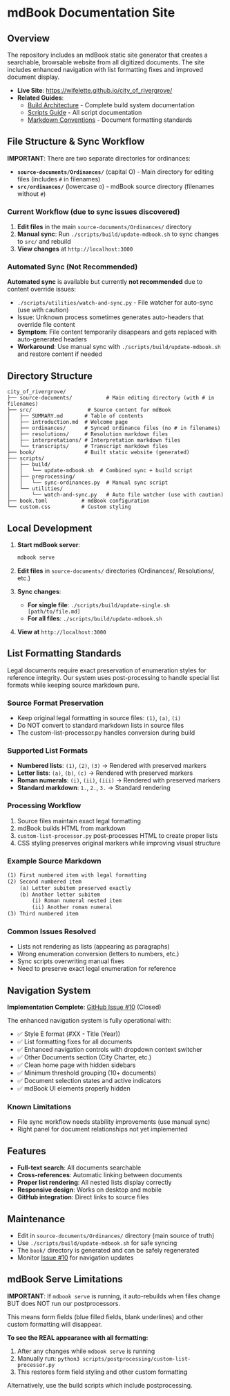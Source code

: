 # mdBook Documentation Site

## Overview

The repository includes an mdBook static site generator that creates a searchable, browsable website from all digitized documents. The site includes enhanced navigation with list formatting fixes and improved document display.

- **Live Site**: https://wifelette.github.io/city_of_rivergrove/
- **Related Guides**:
  - [Build Architecture](build-architecture.md) - Complete build system documentation
  - [Scripts Guide](../scripts/SCRIPTS-GUIDE.md) - All script documentation
  - [Markdown Conventions](markdown-conventions.md) - Document formatting standards

## File Structure & Sync Workflow

**IMPORTANT**: There are two separate directories for ordinances:

- **`source-documents/Ordinances/`** (capital O) - Main directory for editing files (includes `#` in filenames)
- **`src/ordinances/`** (lowercase o) - mdBook source directory (filenames without `#`)

### Current Workflow (due to sync issues discovered)

1. **Edit files** in the main `source-documents/Ordinances/` directory
2. **Manual sync**: Run `./scripts/build/update-mdbook.sh` to sync changes to `src/` and rebuild
3. **View changes** at `http://localhost:3000`

### Automated Sync (Not Recommended)

**Automated sync** is available but currently **not recommended** due to content override issues:

- `./scripts/utilities/watch-and-sync.py` - File watcher for auto-sync (use with caution)
- Issue: Unknown process sometimes generates auto-headers that override file content
- **Symptom**: File content temporarily disappears and gets replaced with auto-generated headers
- **Workaround**: Use manual sync with `./scripts/build/update-mdbook.sh` and restore content if needed

## Directory Structure

```text
city_of_rivergrove/
├── source-documents/           # Main editing directory (with # in filenames)
├── src/                  # Source content for mdBook
│   ├── SUMMARY.md       # Table of contents
│   ├── introduction.md  # Welcome page
│   ├── ordinances/      # Synced ordinance files (no # in filenames)
│   ├── resolutions/     # Resolution markdown files
│   ├── interpretations/ # Interpretation markdown files
│   └── transcripts/     # Transcript markdown files
├── book/                # Built static website (generated)
├── scripts/
│   ├── build/
│   │   └── update-mdbook.sh  # Combined sync + build script
│   ├── preprocessing/
│   │   └── sync-ordinances.py  # Manual sync script
│   └── utilities/
│       └── watch-and-sync.py   # Auto file watcher (use with caution)
├── book.toml           # mdBook configuration
└── custom.css          # Custom styling
```

## Local Development

1. **Start mdBook server**:
   ```bash
   mdbook serve
   ```

2. **Edit files** in `source-documents/` directories (Ordinances/, Resolutions/, etc.)

3. **Sync changes**:
   - **For single file**: `./scripts/build/update-single.sh [path/to/file.md]`
   - **For all files**: `./scripts/build/update-mdbook.sh`

4. **View at** `http://localhost:3000`

## List Formatting Standards

Legal documents require exact preservation of enumeration styles for reference integrity. Our system uses post-processing to handle special list formats while keeping source markdown pure.

### Source Format Preservation

- Keep original legal formatting in source files: `(1)`, `(a)`, `(i)`
- Do NOT convert to standard markdown lists in source files
- The custom-list-processor.py handles conversion during build

### Supported List Formats

- **Numbered lists**: `(1)`, `(2)`, `(3)` → Rendered with preserved markers
- **Letter lists**: `(a)`, `(b)`, `(c)` → Rendered with preserved markers
- **Roman numerals**: `(i)`, `(ii)`, `(iii)` → Rendered with preserved markers
- **Standard markdown**: `1.`, `2.`, `3.` → Standard rendering

### Processing Workflow

1. Source files maintain exact legal formatting
2. mdBook builds HTML from markdown
3. `custom-list-processor.py` post-processes HTML to create proper lists
4. CSS styling preserves original markers while improving visual structure

### Example Source Markdown

```markdown
(1) First numbered item with legal formatting
(2) Second numbered item
    (a) Letter subitem preserved exactly
    (b) Another letter subitem
        (i) Roman numeral nested item
        (ii) Another roman numeral
(3) Third numbered item
```

### Common Issues Resolved

- Lists not rendering as lists (appearing as paragraphs)
- Wrong enumeration conversion (letters to numbers, etc.)
- Sync scripts overwriting manual fixes
- Need to preserve exact legal enumeration for reference

## Navigation System

**Implementation Complete**: [GitHub Issue #10](https://github.com/wifelette/city_of_rivergrove/issues/10) (Closed)

The enhanced navigation system is fully operational with:

- ✅ Style E format (#XX - Title (Year))
- ✅ List formatting fixes for all documents
- ✅ Enhanced navigation controls with dropdown context switcher
- ✅ Other Documents section (City Charter, etc.)
- ✅ Clean home page with hidden sidebars
- ✅ Minimum threshold grouping (10+ documents)
- ✅ Document selection states and active indicators
- ✅ mdBook UI elements properly hidden

### Known Limitations

- File sync workflow needs stability improvements (use manual sync)
- Right panel for document relationships not yet implemented

## Features

- **Full-text search**: All documents searchable
- **Cross-references**: Automatic linking between documents
- **Proper list rendering**: All nested lists display correctly
- **Responsive design**: Works on desktop and mobile
- **GitHub integration**: Direct links to source files

## Maintenance

- Edit in `source-documents/Ordinances/` directory (main source of truth)
- Use `./scripts/build/update-mdbook.sh` for safe syncing
- The `book/` directory is generated and can be safely regenerated
- Monitor [Issue #10](https://github.com/wifelette/city_of_rivergrove/issues/10) for navigation updates

## mdBook Serve Limitations

**IMPORTANT**: If `mdbook serve` is running, it auto-rebuilds when files change BUT does NOT run our postprocessors.

This means form fields (blue filled fields, blank underlines) and other custom formatting will disappear.

**To see the REAL appearance with all formatting:**
1. After any changes while `mdbook serve` is running
2. Manually run: `python3 scripts/postprocessing/custom-list-processor.py`
3. This restores form field styling and other custom formatting

Alternatively, use the build scripts which include postprocessing.